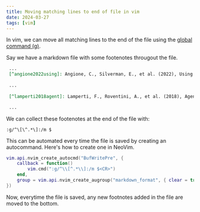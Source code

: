 ```yaml
---
title: Moving matching lines to end of file in vim
date: 2024-03-27
tags: [vim]
---
```


In vim, we can move all matching lines to the end of the file using the [global command (g)](https://learnvim.irian.to/basics/the_global_command).

Say we have a markdown file with some footenotes througout the file.

```markdown
 ...
 [^angione2022using]: Angione, C., Silverman, E., et al. (2022), Using machine learning as a surrogate model for agent-based simulations.
 
 ...
 
 [^lamperti2018agent]: Lamperti, F., Roventini, A., et al. (2018), Agent-based model calibration using machine learning surrogates.

 ...
```

We can collect these footenotes at the end of the file with:

```vim
:g/^\[\^.*\]:/m $
```

This can be automated every time the file is saved by creating an autocommand. Here's how to create one in NeoVim.

```lua
vim.api.nvim_create_autocmd("BufWritePre", {
    callback = function()
        vim.cmd(":g/^\\[^.*\\]:/m $<CR>")
    end,
    group = vim.api.nvim_create_augroup("markdown_format", { clear = true }),
})

```

Now, everytime the file is saved, any new footnotes added in the file are moved to the bottom.
